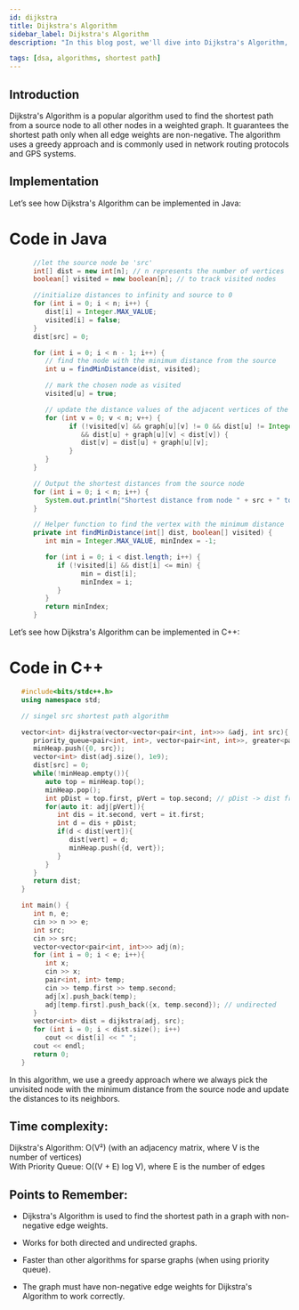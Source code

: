 ```yaml
---
id: dijkstra
title: Dijkstra's Algorithm 
sidebar_label: Dijkstra's Algorithm
description: "In this blog post, we'll dive into Dijkstra's Algorithm, a fundamental graph algorithm used to find the shortest path between nodes in a graph."

tags: [dsa, algorithms, shortest path]
---
```



## Introduction
Dijkstra's Algorithm is a popular algorithm used to find the shortest path from a source node to all other nodes in a weighted graph. It guarantees the shortest path only when all edge weights are non-negative. The algorithm uses a greedy approach and is commonly used in network routing protocols and GPS systems.

<DijkstraVisuzalizations />

## Implementation

Let’s see how Dijkstra's Algorithm can be implemented in Java:
# Code in Java

```java
      //let the source node be 'src'
      int[] dist = new int[n]; // n represents the number of vertices
      boolean[] visited = new boolean[n]; // to track visited nodes

      //initialize distances to infinity and source to 0
      for (int i = 0; i < n; i++) {
         dist[i] = Integer.MAX_VALUE;
         visited[i] = false;
      }
      dist[src] = 0;

      for (int i = 0; i < n - 1; i++) {
         // find the node with the minimum distance from the source
         int u = findMinDistance(dist, visited);

         // mark the chosen node as visited
         visited[u] = true;

         // update the distance values of the adjacent vertices of the picked node
         for (int v = 0; v < n; v++) {
               if (!visited[v] && graph[u][v] != 0 && dist[u] != Integer.MAX_VALUE
                  && dist[u] + graph[u][v] < dist[v]) {
                  dist[v] = dist[u] + graph[u][v];
               }
         }
      }

      // Output the shortest distances from the source node
      for (int i = 0; i < n; i++) {
         System.out.println("Shortest distance from node " + src + " to node " + i + " is " + dist[i]);
      }

      // Helper function to find the vertex with the minimum distance
      private int findMinDistance(int[] dist, boolean[] visited) {
         int min = Integer.MAX_VALUE, minIndex = -1;

         for (int i = 0; i < dist.length; i++) {
            if (!visited[i] && dist[i] <= min) {
                  min = dist[i];
                  minIndex = i;
            }
         }
         return minIndex;
      }
```
Let’s see how Dijkstra's Algorithm can be implemented in C++:
# Code in C++

```cpp
   #include<bits/stdc++.h>
   using namespace std;

   // singel src shortest path algorithm

   vector<int> dijkstra(vector<vector<pair<int, int>>> &adj, int src){
      priority_queue<pair<int, int>, vector<pair<int, int>>, greater<pair<int, int>>> minHeap;
      minHeap.push({0, src});
      vector<int> dist(adj.size(), 1e9);
      dist[src] = 0;
      while(!minHeap.empty()){
         auto top = minHeap.top();
         minHeap.pop();
         int pDist = top.first, pVert = top.second; // pDist -> dist from src to that node.
         for(auto it: adj[pVert]){
            int dis = it.second, vert = it.first;
            int d = dis + pDist;
            if(d < dist[vert]){
               dist[vert] = d;
               minHeap.push({d, vert});
            }
         }
      }
      return dist;
   }

   int main() {
      int n, e;
      cin >> n >> e;
      int src;
      cin >> src;
      vector<vector<pair<int, int>>> adj(n);
      for (int i = 0; i < e; i++){
         int x;
         cin >> x;
         pair<int, int> temp;
         cin >> temp.first >> temp.second;
         adj[x].push_back(temp);
         adj[temp.first].push_back({x, temp.second}); // undirected
      }
      vector<int> dist = dijkstra(adj, src);
      for (int i = 0; i < dist.size(); i++)
         cout << dist[i] << " ";
      cout << endl;
      return 0;
   }
```

In this algorithm, we use a greedy approach where we always pick the unvisited node with the minimum distance from the source node and update the distances to its neighbors.


## Time complexity:

Dijkstra's Algorithm: O(V²) (with an adjacency matrix, where V is the number of vertices)<br/>
With Priority Queue: O((V + E) log V), where E is the number of edges

## Points to Remember:

- Dijkstra's Algorithm is used to find the shortest path in a graph with non-negative edge weights.

- Works for both directed and undirected graphs.

- Faster than other algorithms for sparse graphs (when using priority queue).

- The graph must have non-negative edge weights for Dijkstra's Algorithm to work correctly.

